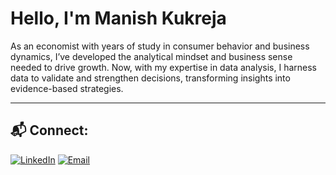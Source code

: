 # Hello, I'm Manish Kukreja  


As an economist with years of study in consumer behavior and business dynamics, I’ve developed the analytical mindset and business sense needed to drive growth. Now, with my expertise in data analysis, I harness data to validate and strengthen decisions, transforming insights into evidence-based strategies.


---

## 📬 Connect:

[![LinkedIn](https://img.shields.io/badge/LinkedIn-0A66C2?style=for-the-badge&logo=linkedin&logoColor=white)](https://www.linkedin.com/in/manish22kukreja)
<a href="https://mail.google.com/mail/?view=cm&to=thisismanishkukreja@gmail.com">
  <img src="https://img.shields.io/static/v1?label=&message=Email&color=D14836&style=for-the-badge&logo=gmail&logoColor=white" alt="Email">
</a>


